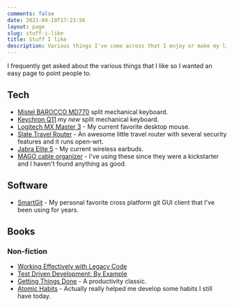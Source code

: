 ```yaml
---
comments: false
date: 2021-04-10T17:23:56
layout: page
slug: stuff-i-like
title: Stuff I like
description: Various things I've come across that I enjoy or make my life easier
---
```


I frequently get asked about the various things that I like so I wanted an easy page to point people to.

## Tech

* [Mistel BAROCCO MD770](https://mistelkeyboard.com/products/d11cf7a73da49468e2a530b4cf18e76c) split mechanical keyboard.
* [Keychron Q11](https://www.keychron.com/products/keychron-q11-qmk-custom-mechanical-keyboard?variant=40409509265497) my _new_ split mechanical keyboard.
* [Logitech MX Master 3](https://www.amazon.com/dp/B07S395RWD) - My current favorite desktop mouse.
* [Slate Travel Router](https://www.amazon.com/dp/B07GBXMBQF) - An awesome little travel router with several security features and it runs open-wrt.
* [Jabra Elite 5](https://www.amazon.com/dp/B0B7ZNCXKZ) - My current wireless earbuds.
* [MAGO cable organizer](https://www.hellomaco.com/collections/bestsellers/products/maco-organiser-dock-combo-pack) - I've using these since they were a kickstarter and I haven't found anything as good.

## Software

* [SmartGit](https://www.syntevo.com/smartgit/) - My personal favorite cross platform git GUI client that I've been using for years.

## Books

### Non-fiction

* [Working Effectively with Legacy Code](https://www.amazon.com/dp/0131177052)
* [Test Driven Development: By Example](https://www.amazon.com/dp/0321146530)
* [Getting Things Done](https://www.amazon.com/dp/B00KWG9M2E) - A productivity classic.
* [Atomic Habits](https://www.amazon.com/dp/B07D23CFGR) - Actually really helped me develop some habits I still have today.
